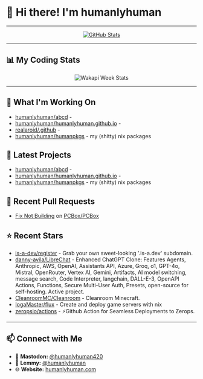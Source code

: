 # 👋 Hi there! I'm **humanlyhuman**

---
<p align="center">
  <a href="https://github.com/anuraghazra/github-readme-stats">
    <img align="center" src="https://github-readme-stats.vercel.app/api?username=humanlyhuman&show_icons=true&theme=react" alt="GitHub Stats" />
  </a>
</p>

---

## 📊 My Coding Stats  

<p align="center">
    <img src="https://github-readme-stats.vercel.app/api/wakatime?username=U084KMLBBM5&api_domain=waka.hackclub.com&bg_color=1A202C&title_color=4169e1&icon_color=2F855A&text_color=ffffff&custom_title=Wakapi%20Week%20Stats&layout=compact" alt="Wakapi Week Stats" />
</p>

---

## 🚀 What I'm Working On

- [humanlyhuman/abcd](https://github.com/humanlyhuman/abcd) - 
- [humanlyhuman/humanlyhuman.github.io](https://github.com/humanlyhuman/humanlyhuman.github.io) - 
- [realaroid/.github](https://github.com/realaroid/.github) - 
- [humanlyhuman/humanpkgs](https://github.com/humanlyhuman/humanpkgs) - my (shitty) nix packages

## 🌱 Latest Projects

- [humanlyhuman/abcd](https://github.com/humanlyhuman/abcd) - 
- [humanlyhuman/humanlyhuman.github.io](https://github.com/humanlyhuman/humanlyhuman.github.io) - 
- [humanlyhuman/humanpkgs](https://github.com/humanlyhuman/humanpkgs) - my (shitty) nix packages

## 🔨 Recent Pull Requests

- [Fix Not Building](https://github.com/PCBox/PCBox/pull/80) on [PCBox/PCBox](https://github.com/PCBox/PCBox)

## ⭐ Recent Stars

- [is-a-dev/register](https://github.com/is-a-dev/register) - Grab your own sweet-looking &#39;.is-a.dev&#39; subdomain.
- [danny-avila/LibreChat](https://github.com/danny-avila/LibreChat) - Enhanced ChatGPT Clone: Features Agents, Anthropic, AWS, OpenAI, Assistants API, Azure, Groq, o1, GPT-4o, Mistral, OpenRouter, Vertex AI, Gemini, Artifacts, AI model switching, message search, Code Interpreter, langchain, DALL-E-3, OpenAPI Actions, Functions, Secure Multi-User Auth, Presets, open-source for self-hosting. Active project.
- [CleanroomMC/Cleanroom](https://github.com/CleanroomMC/Cleanroom) - Cleanroom Minecraft.
- [IogaMaster/flux](https://github.com/IogaMaster/flux) - Create and deploy game servers with nix
- [zeropsio/actions](https://github.com/zeropsio/actions) - ⚡️Github Action for Seamless Deployments to Zerops.

---

## 📫 Connect with Me  
- 🐘 **Mastodon:** [@humanlyhuman420](https://universeodon.com/@humanlyhuman420)  
- 🌿 **Lemmy:** [@humanlyhuman](https://lemmy.today/u/humanlyhuman)  
- 🌐 **Website:** [humanlyhuman.com](https://humanlyhuman.com)
